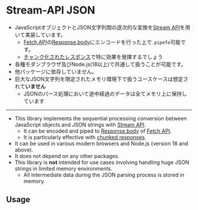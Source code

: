 # Stream-API JSON

- JavaScriptオブジェクトとJSON文字列間の逐次的な変換を[Stream API](https://developer.mozilla.org/ja/docs/Web/API/Streams_API)を用いて実装しています。
  - [Fetch API](https://developer.mozilla.org/ja/docs/Web/API/Fetch_API)の[Response.body](https://developer.mozilla.org/ja/docs/Web/API/Response/body)にエンコードを行った上で`.pipeTo`可能です。
  - [チャンク化されたレスポンス](https://developer.mozilla.org/ja/docs/Web/HTTP/Headers/Transfer-Encoding#%E3%83%81%E3%83%A3%E3%83%B3%E3%82%AF%E5%8C%96%E3%81%AE%E7%AC%A6%E5%8F%B7%E5%8C%96)で特に効果を発揮するでしょう
- 各種モダンブラウザ及びNode.js(18以上)で共通して扱うことが可能です。
- 他パッケージに依存していません。
- 巨大なJSON文字列を限定されたメモリ環境下で扱うユースケースは想定されて**いません**
  - JSONのパース処理において途中経過のデータは全てメモリ上に保持しています

---

- This library implements the sequential processing conversion between JavaScript objects and JSON strings with [Stream API](https://developer.mozilla.org/en/docs/Web/API/Streams_API).
  - It can be encoded and piped to [Response.body](https://developer.mozilla.org/en/docs/Web/API/Response/body) of [Fetch API](https://developer.mozilla.org/en/docs/Web/API/Fetch_API).
  - It is particularly effective with [chunked responses](https://developer.mozilla.org/en/docs/Web/HTTP/Headers/Transfer-Encoding#chunked_encoding).
- It can be used in various modern browsers and Node.js (version 18 and above).
- It does not depend on any other packages.
- This library is **not** intended for use cases involving handling huge JSON strings in limited memory environments.
  - All intermediate data during the JSON parsing process is stored in memory.


## Usage